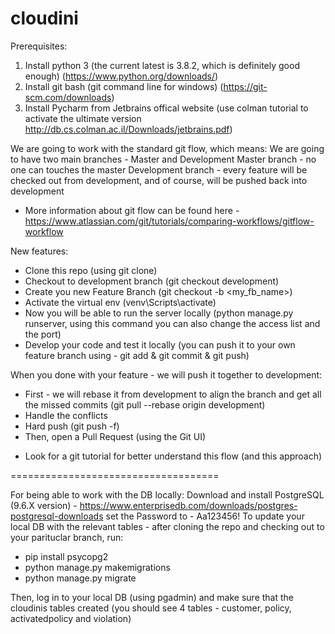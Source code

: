 # cloudini

Prerequisites:
1. Install python 3 (the current latest is 3.8.2, which is definitely good enough) (https://www.python.org/downloads/)
2. Install git bash (git command line for windows) (https://git-scm.com/downloads)
3. Install Pycharm from Jetbrains offical website (use colman tutorial to activate the ultimate version http://db.cs.colman.ac.il/Downloads/jetbrains.pdf)


We are going to work with the standard git flow, which means:
We are going to have two main branches - Master and Development
Master branch - no one can touches the master
Development branch - every feature will be checked out from development, and of course, will be pushed back into development

* More information about git flow can be found here - https://www.atlassian.com/git/tutorials/comparing-workflows/gitflow-workflow

New features:
- Clone this repo (using git clone)
- Checkout to development branch (git checkout development)
- Create you new Feature Branch (git checkout -b <my_fb_name>)
- Activate the virtual env (venv\Scripts\activate)
- Now you will be able to run the server locally (python manage.py runserver, using this command you can also change the access list and the port)
- Develop your code and test it locally (you can push it to your own feature branch using - git add & git commit & git push)

When you done with your feature - we will push it together to development:
- First - we will rebase it from development to align the branch and get all the missed commits (git pull --rebase origin development)
- Handle the conflicts
- Hard push (git push -f)
- Then, open a Pull Request (using the Git UI)

* Look for a git tutorial for better understand this flow (and this approach)


====================================

For being able to work with the DB locally:
Download and install PostgreSQL (9.6.X version) - https://www.enterprisedb.com/downloads/postgres-postgresql-downloads
set the Password to - Aa123456!
To update your local DB with the relevant tables - after cloning the repo and checking out to your parituclar branch, run:
* pip install psycopg2
* python manage.py makemigrations
* python manage.py migrate

Then, log in to your local DB (using pgadmin) and make sure that the cloudinis tables created (you should see 4 tables - customer, policy, activatedpolicy and violation)

